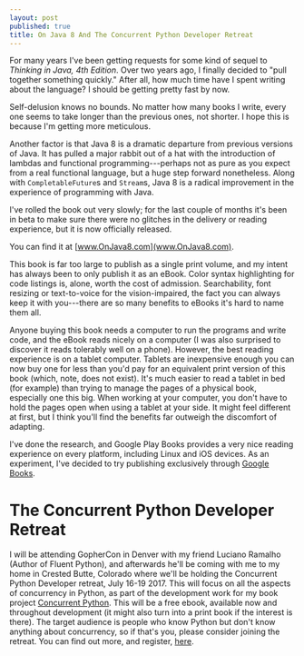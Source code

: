 ```yaml
---
layout: post
published: true
title: On Java 8 And The Concurrent Python Developer Retreat
---
```


For many years I've been getting requests for some kind of sequel to *Thinking
in Java, 4th Edition*. Over two years ago, I finally decided to "pull together
something quickly." After all, how much time have I spent writing about the
language? I should be getting pretty fast by now.

Self-delusion knows no bounds. No matter how many books I write, every one
seems to take longer than the previous ones, not shorter. I hope this is
because I'm getting more meticulous.

Another factor is that Java 8 is a dramatic departure from previous versions
of Java. It has pulled a major rabbit out of a hat with the introduction of
lambdas and functional programming---perhaps not as pure as you expect from a
real functional language, but a huge step forward nonetheless. Along with
`CompletableFuture`s and `Stream`s,  Java 8 is a radical improvement in the
experience of programming with Java.

I've rolled the book out very slowly; for the last couple of months it's been
in beta to make sure there were no glitches in the delivery or reading
experience, but it is now officially released.

You can find it at [www.OnJava8.com](www.OnJava8.com).

This book is far too large to publish as a single print volume, and my intent
has always been to only publish it as an eBook. Color syntax highlighting for
code listings is, alone, worth the cost of admission. Searchability, font
resizing or text-to-voice for the vision-impaired, the fact you can always
keep it with you---there are so many benefits to eBooks it's hard to name them
all.

Anyone buying this book needs a computer to run the programs and write code,
and the eBook reads nicely on a computer (I was also surprised to discover it
reads tolerably well on a phone). However, the best reading experience is on a
tablet computer. Tablets are inexpensive enough you can now buy one for less
than you'd pay for an equivalent print version of this book (which, note, does
not exist). It's much easier to read a tablet in bed (for example) than trying
to manage the pages of a physical book, especially one this big. When working
at your computer, you don't have to hold the pages open when using a tablet at
your side. It might feel different at first, but I think you'll find the
benefits far outweigh the discomfort of adapting.

I've done the research, and Google Play Books provides a very nice reading
experience on every platform, including Linux and iOS devices. As an
experiment, I've decided to try publishing exclusively through [Google
Books](www.OnJava8.com).

# The Concurrent Python Developer Retreat

I will be attending GopherCon in Denver with my friend Luciano Ramalho (Author
of Fluent Python), and afterwards he'll be coming with me to my home in
Crested Butte, Colorado where we'll be holding the Concurrent Python Developer
retreat, July 16-19 2017. This will focus on all the aspects of concurrency in
Python, as part of the development work for my book project [Concurrent
Python](www.ConcurrentPython.com). This will be a free ebook, available now
and throughout development (it might also turn into a print book if the
interest is there). The target audience is people who know Python but don't
know anything about concurrency, so if that's you, please consider joining the
retreat. You can find out more, and register, [here](www.Developer-Retreat.com).
